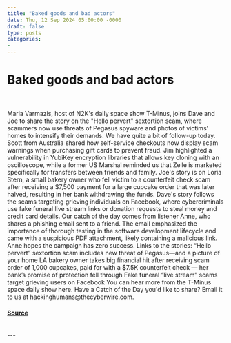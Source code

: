 ```yaml
---
title: "Baked goods and bad actors"
date: Thu, 12 Sep 2024 05:00:00 -0000
draft: false
type: posts
categories: 
- 
---
```

# Baked goods and bad actors

<br/>

<br/>
Maria Varmazis, host of N2K's daily space show T-Minus, joins Dave and Joe to share the story on the "Hello pervert" sextortion scam, where scammers now use threats of Pegasus spyware and photos of victims' homes to intensify their demands. We have quite a bit of follow-up today. Scott from Australia shared how self-service checkouts now display scam warnings when purchasing gift cards to prevent fraud. Jim highlighted a vulnerability in YubiKey encryption libraries that allows key cloning with an oscilloscope, while a former US Marshal reminded us that Zelle is marketed specifically for transfers between friends and family. Joe's story is on Loria Stern, a small bakery owner who fell victim to a counterfeit check scam after receiving a $7,500 payment for a large cupcake order that was later halved, resulting in her bank withdrawing the funds. Dave's story follows the scams targeting grieving individuals on Facebook, where cybercriminals use fake funeral live stream links or donation requests to steal money and credit card details. Our catch of the day comes from listener Anne, who shares a phishing email sent to a friend. The email emphasized the importance of thorough testing in the software development lifecycle and came with a suspicious PDF attachment, likely containing a malicious link. Anne hopes the campaign has zero success. Links to the stories: “Hello pervert” sextortion scam includes new threat of Pegasus—and a picture of your home LA bakery owner takes big financial hit after receiving scam order of 1,000 cupcakes, paid for with a $7.5K counterfeit check — her bank’s promise of protection fell through Fake funeral “live stream” scams target grieving users on Facebook You can hear more from the T-Minus space daily show here. Have a Catch of the Day you'd like to share? Email it to us at hackinghumans@thecyberwire.com.

#### [Source](https://thecyberwire.com/podcasts/hacking-humans/306/notes)

<br/>
---
